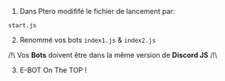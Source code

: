1) Dans Ptero modififé le fichier de lancement par:

```
start.js
```

2) Renommé vos bots `index1.js` & `index2.js`

/!\ Vos __Bots__ doivent être dans la même version de **Discord JS** /!\

3) E-BOT On The TOP !

